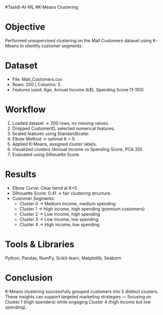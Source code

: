 #Task8-AI-ML
#K-Means Clustering

# Objective
Performed unsupervised clustering on the Mall Customers dataset using K-Means to identify customer segments.

# Dataset
- File: Mall_Customers.csv  
- Rows: 200 | Columns: 5  
- Features used: Age, Annual Income (k$), Spending Score (1–100)  

# Workflow
1. Loaded dataset → 200 rows, no missing values.  
2. Dropped CustomerID, selected numerical features.  
3. Scaled features using StandardScaler.  
4. Elbow Method → optimal K = 5.  
5. Applied K-Means, assigned cluster labels.  
6. Visualized clusters (Annual Income vs Spending Score, PCA 2D).  
7. Evaluated using Silhouette Score.

# Results
- Elbow Curve: Clear bend at K=5.  
- Silhouette Score: 0.41 → fair clustering structure.  
- Customer Segments:  
  - Cluster 0 → Medium income, medium spending  
  - Cluster 1 → High income, high spending (premium customers)  
  - Cluster 2 → Low income, high spending  
  - Cluster 3 → Low income, low spending  
  - Cluster 4 → High income, low spending  

# Tools & Libraries
Python, Pandas, NumPy, Scikit-learn, Matplotlib, Seaborn  

# Conclusion
K-Means clustering successfully grouped customers into 5 distinct clusters. These insights can support targeted marketing strategies — focusing on Cluster 1 (high spenders) while engaging Cluster 4 (high income but low spending).  
